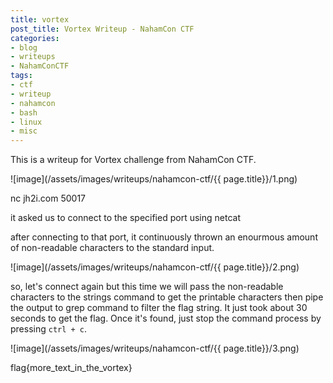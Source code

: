 ```yaml
---
title: vortex
post_title: Vortex Writeup - NahamCon CTF
categories:
- blog
- writeups
- NahamConCTF
tags:
- ctf
- writeup
- nahamcon
- bash
- linux
- misc
---
```


This is a writeup for Vortex challenge from NahamCon CTF.

![image](/assets/images/writeups/nahamcon-ctf/{{ page.title}}/1.png)

nc jh2i.com 50017

it asked us to connect to the specified port using netcat

after connecting to that port, it continuously thrown an enourmous amount of non-readable characters to the standard input.

![image](/assets/images/writeups/nahamcon-ctf/{{ page.title}}/2.png)

so, let's connect again but this time we will pass the non-readable characters to the strings command to get the printable characters then pipe the output to grep command to filter the flag string. It just took about 30 seconds to get the flag. Once it's found, just stop the command process by pressing `ctrl + c`.

![image](/assets/images/writeups/nahamcon-ctf/{{ page.title}}/3.png)

flag{more_text_in_the_vortex}
